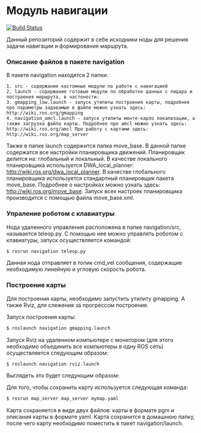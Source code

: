 # Модуль навигации

[![Build Status](https://travis-ci.org/joemccann/dillinger.svg?branch=master)](https://travis-ci.org/joemccann/dillinger)

Данный репозиторий содержит в себе исходники ноды для решения задачи навигации и формирования маршрута.

### Описание файлов в пакете navigation
В пакете navigation находятся 2 папки:
```
1. src - содержание кастомные модули по работе с навигацией
2. launch - содержание готовые модули по обработке данных с лидара и постраения маршрута, в частоности:
3. gmapping_low.launch - запуск утилиты построения карты, подробнее про параметры задавамые в файле можно узнать здесь: http://wiki.ros.org/gmapping
4. navigation_amcl.launch - запуск утилиты монте-карло локализации, а также загрузка файла карты. Подробнее про amcl можно узнать здесь: http://wiki.ros.org/amcl Про работу с картами здесь: http://wiki.ros.org/map_server
```
Также в папке launch содержится папка move_base. В данной папке содержатся все настройки планировщика движений. Планировщик делится на: глобальный и локальный. В качестве локального планировщика используется DWA_local_planner: http://wiki.ros.org/dwa_local_planner. В качестве глобального планировщика используется стандартный планировщик пакета move_base. Подробнее о настройках можно узнать здесь: http://wiki.ros.org/move_base. Запуск всех настроек планировщика производится с помощью файла move_base.xml.


### Упраление роботом с клавиатуры
Нода удаленного управления расположена в папке navigation/src, называется teleop.py. С помощью нее можно управлять роботом с клавиатуры, запуск осуществляется командой:
```sh
$ rosrun navigation teleop.py
```
Данная нода отправляет в топик cmd_vel сообщения, содержащие необходимую линейную и угловую скорость робота.
### Построение карты
Для построения карты, необходимо запустить утилиту gmapping. А также Rviz, для слежения за прогрессом построения.

Запуск построения карты:
```sh
$ roslaunch navigation gmapping.launch
```
Запуск Rviz на удаленном компьютере с монитором (для этого необходимо объединить все компьютеры в одну ROS сеть) осуществляется следующим образом:
```sh
$ roslaunch navigation rviz.launch
```
Выглядеть это будет следующим образом:

Для того, чтобы сохранить карту используется следующая команда:
```sh
$ rosrun map_server map_server mymap.yaml
```
Карта сохраняется в виде двух файлов: карты в формате pgm и описания карты в формате yaml. Карта сохранится в домашнюю папку, после чего карту необходимо поместить в пакет navigation/launch.

